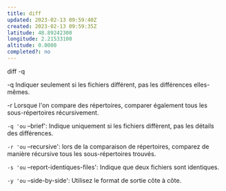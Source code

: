 ```yaml
---
title: diff
updated: 2023-02-13 09:59:40Z
created: 2023-02-13 09:59:35Z
latitude: 48.89242300
longitude: 2.21533100
altitude: 0.0000
completed?: no
---
```


diff -q

-q Indiquer seulement si les fichiers différent, pas les différences elles-mêmes.

-r Lorsque l'on compare des répertoires, comparer également tous les sous-répertoires récursivement.

`-q 'ou` –brief': Indique uniquement si les fichiers diffèrent, pas les détails des différences.

`-r 'ou` –recursive': lors de la comparaison de répertoires, comparez de manière récursive tous les sous-répertoires trouvés.

`-s 'ou` –report-identiques-files': Indique que deux fichiers sont identiques.

`-y 'ou` –side-by-side': Utilisez le format de sortie côte à côte.